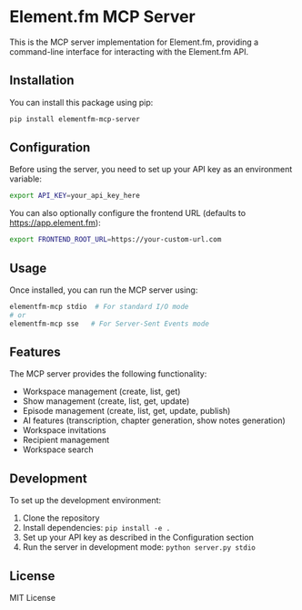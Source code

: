# Element.fm MCP Server

This is the MCP server implementation for Element.fm, providing a command-line interface for interacting with the Element.fm API.

## Installation

You can install this package using pip:

```bash
pip install elementfm-mcp-server
```

## Configuration

Before using the server, you need to set up your API key as an environment variable:

```bash
export API_KEY=your_api_key_here
```

You can also optionally configure the frontend URL (defaults to https://app.element.fm):

```bash
export FRONTEND_ROOT_URL=https://your-custom-url.com
```

## Usage

Once installed, you can run the MCP server using:

```bash
elementfm-mcp stdio  # For standard I/O mode
# or
elementfm-mcp sse   # For Server-Sent Events mode
```

## Features

The MCP server provides the following functionality:

- Workspace management (create, list, get)
- Show management (create, list, get, update)
- Episode management (create, list, get, update, publish)
- AI features (transcription, chapter generation, show notes generation)
- Workspace invitations
- Recipient management
- Workspace search

## Development

To set up the development environment:

1. Clone the repository
2. Install dependencies: `pip install -e .`
3. Set up your API key as described in the Configuration section
4. Run the server in development mode: `python server.py stdio`

## License

MIT License